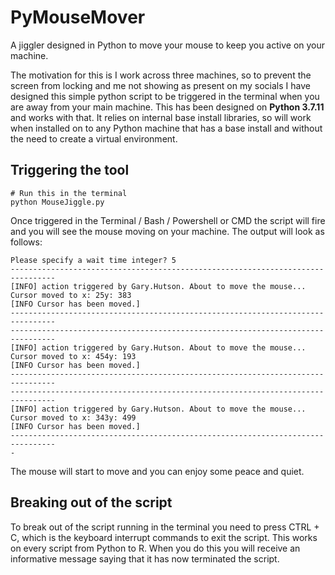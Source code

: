 # PyMouseMover
A jiggler designed in Python to move your mouse to keep you active on your machine. 

The motivation for this is I work across three machines, so to prevent the screen from locking and me not showing as present on my socials I have designed this simple python script to be triggered in the terminal when you are away from your main machine. This has been designed on **Python 3.7.11** and works with that. It relies on internal base install libraries, so will work when installed on to any Python machine that has a base install and without the need to create a virtual environment. 

## Triggering the tool

```{python}
# Run this in the terminal
python MouseJiggle.py
```

Once triggered in the Terminal / Bash / Powershell or CMD the script will fire and you will see the mouse moving on your machine. The output will look as follows:


```{python}
Please specify a wait time integer? 5
--------------------------------------------------------------------------------
[INFO] action triggered by Gary.Hutson. About to move the mouse... 
Cursor moved to x: 25y: 383
[INFO Cursor has been moved.]
--------------------------------------------------------------------------------
--------------------------------------------------------------------------------
[INFO] action triggered by Gary.Hutson. About to move the mouse... 
Cursor moved to x: 454y: 193
[INFO Cursor has been moved.]
--------------------------------------------------------------------------------
--------------------------------------------------------------------------------
[INFO] action triggered by Gary.Hutson. About to move the mouse... 
Cursor moved to x: 343y: 499
[INFO Cursor has been moved.]
--------------------------------------------------------------------------------
-

```

The mouse will start to move and you can enjoy some peace and quiet. 

## Breaking out of the script

To break out of the script running in the terminal you need to press CTRL + C, which is the keyboard interrupt commands to exit the script. This works on every script from Python to R. When you do this you will receive an informative message saying that it has now terminated the script.

